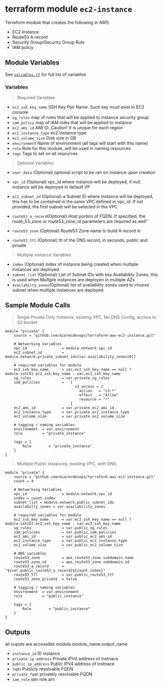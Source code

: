 # terraform module `ec2-instance`
Terraform module that creates the following in AWS
 - EC2 Instance
 - Route53 A record
 - Security Group/Security Group Rule
 - IAM policy

## Module Variables

See [`variables.tf`](./variables.tf) for full list of variables

### Variables

> Required Variables
- `ec2_ssh_key_name` SSH Key Pair Name. Such key must exist in EC2 console
- `sg_rules` map of rules that will be applied to instance security group
- `iam_policy` map of IAM roles that will be applied to instance
- `ec2_ami_id` AMI ID. Caution! It is unique for each region
- `ec2_instance_type` ec2 instance type
- `ec2_volume_size` Disk size in GB
- `environment` Name of environment (all tags will start with this name)
- `role` Role for this module, will be used in naming resources
- `tags` Tags to set on all resources

> Optional Variables
- `user_data` (Optional) optional script to be ran on instance upon creation
- `vpc_id` (Optional) vpc_id where instance will be deployed, if null, instance will be deployed in default VP
- `ec2_subnet_id` (Optional) a Subnet ID where Instance will be deployed, this has to be contained in the same VPC defined in vpc_id. If not provided, the first subnet will be selected in the VPC

- `route53_a_record`(Optional) Host portion of FQDN. If specified, the route_53_zone or  route53_zone_id parameters are required as well"
- `route53_zone` (Optional) Route53 Zone name to build A record in
- `route53_ttl` (Optional) ttl of the DNS record, in seconds, public and private
>  Multiple instance Variables
- `index` (Optional) Index of instance being created when multiple instances are deployed
- `subnet_list` (Optional) List of Subnet IDs with key Availability Zones, this is used when Multiple instances are deployen in multiple AZs
- `availabilty_zones`(Optional) list of availability zones used to choose subnet when multiple instances are deployed

## Sample Module Calls

> Single Private Only Instance, existing VPC, No DNS Config, access to S3 bucket

```hcl
module "private" {
    source = "github.com/miarecdevops/terraform-aws-ec2-instance.git"

    # Networking Variables
    vpc_id                = module.network.vpc_id
    ec2_subnet_id         = module.network.private_subnet_ids[var.availability_zones[0]]

    # required variables for module
    ec2_ssh_key_name      = var.ec2_ssh_key_name == null ? module.ssh[0].ec2_ssh_key_name : var.ec2_ssh_key_name
    sg_rules              = var.private_sg_rules
    iam_policies          =   {
                                s3_access = {
                                  action   = "s3:*"
                                  effect   = "Allow"
                                  resource = "*"
                              }
    ec2_ami_id            = var.private_ec2_ami_id
    ec2_instance_type     = var.private_ec2_instance_type
    ec2_volume_size       = var.private_ec2_volume_size

    # tagging / naming variables
    environment  = var.environment
    role         = "private_instance"

    tags = {
        Role        = "private_instance"
    }
}
```

> Multiple Public instances, existing VPC, with DNS

```hcl
module "private" {
    source = "github.com/miarecdevops/terraform-aws-ec2-instance.git"
    count = 4

    # Networking Variables
    vpc_id                = module.network.vpc_id
    index = count.index
    subnet_list = module.network.public_subnet_ids
    availabilty_zones = var.availability_zones

    # required variables for module
    ec2_ssh_key_name      = var.ec2_ssh_key_name == null ? module.ssh[0].ec2_ssh_key_name : var.ec2_ssh_key_name
    sg_rules              = var.public_sg_rules
    iam_policies          = var.public_iam_policies
    ec2_ami_id            = var.public_ec2_ami_id
    ec2_instance_type     = var.public_ec2_instance_type
    ec2_volume_size       = var.public_ec2_volume_size

    # DNS variables
    route53_zone          = aws_route53_zone.subdomain.name
    route53_zone_id       = aws_route53_zone.subdomain.id
    route53_a_record      = "${var.public_route53_a_record}${count.index}"
    route53_ttl           = var.public_route53_ttl
    route53_zone_private  = false

    # tagging / naming variables
    environment  = var.environment
    role         = "public_instance"

    tags = {
        Role        = "public_instance"
    }
}

```

## Outputs

all ouputs are accessible module.module_name.output_name

- `instance_id`  ID instance
- `private_ip_address` Private IPV4 address of instnace
- `public_ip_address` Public IPV4 address of instnace
- `fqdn` Publicly resolvable FQDN
- `private_fqdn` privately resolvable FQDN
- `iam_role` iam role arn
